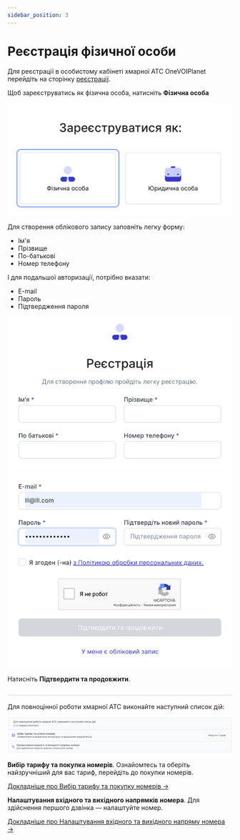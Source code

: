 ```yaml
---
sidebar_position: 3
---
```


# Реєстрація фізичної особи

Для реєстрації в особистому кабінеті хмарної АТС OneVOIPlanet перейдіть на сторінку [реєстрації](https://cabinet.onevoiplanet.ua/registration).

Щоб зареєструватись як фізична особа, натисніть **Фізична особа**

![](../../img/authorization/i-sign-in6.svg)

Для створення облікового запису заповніть легку форму:
- Ім'я
- Прізвище
- По-батькові
- Номер телефону

І для подальшої авторизації, потрібно вказати:
- E-mail
- Пароль
- Підтвердження пароля

![](../../img/authorization/i-sign-in7.svg)

Натисніть **Підтвердити та продовжити**.

![](../../img/authorization/line.svg)

Для повноцінної роботи хмарної АТС виконайте наступний список дій:

![](../../img/authorization/registration-tasks-block.svg)

**Вибір тарифу та покупка номерів**. Ознайомтесь та оберіть  найзручніший для вас тариф, перейдіть до покупки номерів.

[Докладніше про Вибір тарифу та покупку номерів →](/finance/control-plan)

**Налаштування вхідного та вихідного напрямків номера**. Для здійснення першого дзвінка — налаштуйте номер.

[Докладніше про Налаштування вхідного та вихідного напряму номера →](/numbers/settings-number)